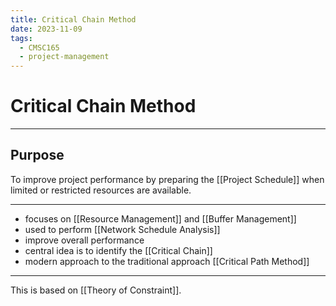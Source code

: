 ```yaml
---
title: Critical Chain Method
date: 2023-11-09
tags:
  - CMSC165
  - project-management
---
```


# Critical Chain Method

---

## Purpose

To improve project performance by preparing the [[Project Schedule]] when limited or restricted resources are available.

---

- focuses on [[Resource Management]] and [[Buffer Management]]
- used to perform [[Network Schedule Analysis]]
- improve overall performance
- central idea is to identify the [[Critical Chain]]
- modern approach to the traditional approach [[Critical Path Method]]

---

This is based on [[Theory of Constraint]].